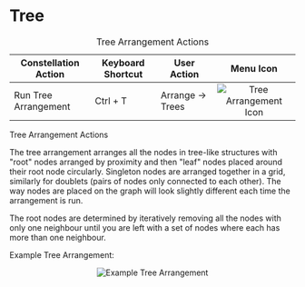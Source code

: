 # Tree

<table class="table table-striped">
<caption>Tree Arrangement Actions</caption>
<thead>
<tr class="header">
<th>Constellation Action</th>
<th>Keyboard Shortcut</th>
<th>User Action</th>
<th style="text-align: center;">Menu Icon</th>
</tr>
</thead>
<tbody>
<tr class="odd">
<td>Run Tree Arrangement</td>
<td>Ctrl + T</td>
<td>Arrange -&gt; Trees</td>
<td style="text-align: center;"><img src="../constellation/CoreArrangementPlugins/src/au/gov/asd/tac/constellation/plugins/arrangements/docs/resources/arrangeInTree.png" alt="Tree Arrangement Icon" /></td>
</tr>
</tbody>
</table>

Tree Arrangement Actions

The tree arrangement arranges all the nodes in tree-like structures with
"root" nodes arranged by proximity and then "leaf" nodes placed around
their root node circularly. Singleton nodes are arranged together in a
grid, similarly for doublets (pairs of nodes only connected to each
other). The way nodes are placed on the graph will look slightly
different each time the arrangement is run.

The root nodes are determined by iteratively removing all the nodes with
only one neighbour until you are left with a set of nodes where each has
more than one neighbour.

Example Tree Arrangement:

<div style="text-align: center">

![Example Tree
Arrangement](../constellation/CoreArrangementPlugins/src/au/gov/asd/tac/constellation/plugins/arrangements/docs/resources/TreeArrangement.png)

</div>
